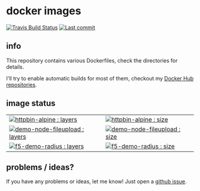 # docker images
[![Travis Build Status](https://img.shields.io/travis/com/simonkowallik/docker/master.svg?label=travis%20build)](https://travis-ci.com/simonkowallik/docker)
[![Last commit](https://img.shields.io/github/last-commit/simonkowallik/homebrew-f5.svg?color=brightgreen)](https://github.com/simonkowallik/homebrew-f5)

## info
This repository contains various Dockerfiles, check the directories for details.

I'll try to enable automatic builds for most of them, checkout my [Docker Hub repositories](https://hub.docker.com/u/simonkowallik/).

## image status

|  |  |
|--|--|
| [![httpbin-alpine : layers](https://img.shields.io/microbadger/layers/simonkowallik/httpbin-alpine/latest.svg?label=httpbin-alpine+:+layers)](https://microbadger.com/images/simonkowallik/httpbin-alpine) | [![httpbin-alpine : size](https://img.shields.io/microbadger/image-size/simonkowallik/httpbin-alpine/latest.svg?label=httpbin-alpine+:+size)](https://microbadger.com/images/simonkowallik/httpbin-alpine) |
| [![demo-node-fileupload : layers](https://img.shields.io/microbadger/layers/simonkowallik/demo-node-fileupload/latest.svg?label=demo-node-fileupload+:+layers)](https://microbadger.com/images/simonkowallik/demo-node-fileupload) | [![demo-node-fileupload : size](https://img.shields.io/microbadger/image-size/simonkowallik/demo-node-fileupload/latest.svg?label=demo-node-fileupload+:+size)](https://microbadger.com/images/simonkowallik/demo-node-fileupload) |
| [![f5-demo-radius : layers](https://img.shields.io/microbadger/layers/simonkowallik/f5-demo-radius/latest.svg?label=f5-demo-radius+:+layers)](https://microbadger.com/images/simonkowallik/f5-demo-radius) | [![f5-demo-radius : size](https://img.shields.io/microbadger/image-size/simonkowallik/f5-demo-radius/latest.svg?label=f5-demo-radius+:+size)](https://microbadger.com/images/simonkowallik/f5-demo-radius) |

## problems / ideas?
If you have any problems or ideas, let me know!
Just open a [github issue](https://github.com/simonkowallik/docker/issues).